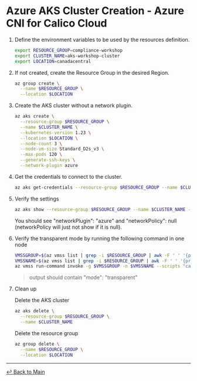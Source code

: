 # Azure AKS Cluster Creation - Azure CNI for Calico Cloud

1. Define the environment variables to be used by the resources definition.

   ```bash
   export RESOURCE_GROUP=compliance-workshop
   export CLUSTER_NAME=aks-workshop-cluster
   export LOCATION=canadacentral
   ```

2. If not created, create the Resource Group in the desired Region.
   
   ```bash
   az group create \
     --name $RESOURCE_GROUP \
     --location $LOCATION
   ```
   
3. Create the AKS cluster without a network plugin.
   
   ```bash
   az aks create \
     --resource-group $RESOURCE_GROUP \
     --name $CLUSTER_NAME \
     --kubernetes-version 1.23 \
     --location $LOCATION \
     --node-count 3 \
     --node-vm-size Standard_D2s_v3 \
     --max-pods 120 \
     --generate-ssh-keys \
     --network-plugin azure
   ```

4. Get the credentials to connect to the cluster.
   
   ```bash
   az aks get-credentials --resource-group $RESOURCE_GROUP --name $CLUSTER_NAME
   ```
   
5. Verify the settings
   
   ```bash
   az aks show --resource-group $RESOURCE_GROUP --name $CLUSTER_NAME --query 'networkProfile'
   ```

   You should see "networkPlugin": "azure" and "networkPolicy": null (networkPolicy will just not show if it is null).

6. Verify the transparent mode by running the following command in one node

   ```bash
   VMSSGROUP=$(az vmss list | grep -i $RESOURCE_GROUP | awk -F ' ' '{print $2}')
   VMSSNAME=$(az vmss list | grep -i $RESOURCE_GROUP | awk -F ' ' '{print $1}')
   az vmss run-command invoke -g $VMSSGROUP -n $VMSSNAME --scripts "cat /etc/cni/net.d/*" --command-id RunShellScript --instance-id 0 --query 'value[0].message'
   ```
   
   > output should contain "mode": "transparent"

7. Clean up

   Delete the AKS cluster
   
   ```bash
   az aks delete \
     --resource-group $RESOURCE_GROUP \
     --name $CLUSTER_NAME
   ```

   Delete the resource group
   
   ```bash
   az group delete \
     --name $RESOURCE_GROUP \
     --location $LOCATION
   ```

---
[:leftwards_arrow_with_hook: Back to Main](/README.md)